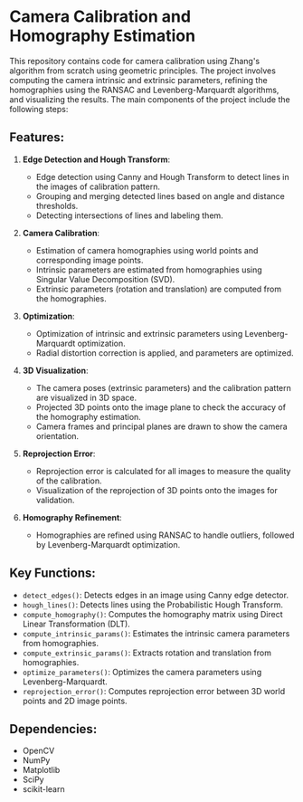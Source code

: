 # Camera Calibration and Homography Estimation

This repository contains code for camera calibration using Zhang's algorithm from scratch using geometric principles. The project involves computing the camera intrinsic and extrinsic parameters, refining the homographies using the RANSAC and Levenberg-Marquardt algorithms, and visualizing the results. The main components of the project include the following steps:

## Features:
1. **Edge Detection and Hough Transform**: 
   - Edge detection using Canny and Hough Transform to detect lines in the images of calibration pattern.
   - Grouping and merging detected lines based on angle and distance thresholds.
   - Detecting intersections of lines and labeling them.

2. **Camera Calibration**:
   - Estimation of camera homographies using world points and corresponding image points.
   - Intrinsic parameters are estimated from homographies using Singular Value Decomposition (SVD).
   - Extrinsic parameters (rotation and translation) are computed from the homographies.

3. **Optimization**:
   - Optimization of intrinsic and extrinsic parameters using Levenberg-Marquardt optimization.
   - Radial distortion correction is applied, and parameters are optimized.

4. **3D Visualization**:
   - The camera poses (extrinsic parameters) and the calibration pattern are visualized in 3D space.
   - Projected 3D points onto the image plane to check the accuracy of the homography estimation.
   - Camera frames and principal planes are drawn to show the camera orientation.

5. **Reprojection Error**:
   - Reprojection error is calculated for all images to measure the quality of the calibration.
   - Visualization of the reprojection of 3D points onto the images for validation.

6. **Homography Refinement**:
   - Homographies are refined using RANSAC to handle outliers, followed by Levenberg-Marquardt optimization.

## Key Functions:
- `detect_edges()`: Detects edges in an image using Canny edge detector.
- `hough_lines()`: Detects lines using the Probabilistic Hough Transform.
- `compute_homography()`: Computes the homography matrix using Direct Linear Transformation (DLT).
- `compute_intrinsic_params()`: Estimates the intrinsic camera parameters from homographies.
- `compute_extrinsic_params()`: Extracts rotation and translation from homographies.
- `optimize_parameters()`: Optimizes the camera parameters using Levenberg-Marquardt.
- `reprojection_error()`: Computes reprojection error between 3D world points and 2D image points.

## Dependencies:
- OpenCV
- NumPy
- Matplotlib
- SciPy
- scikit-learn

